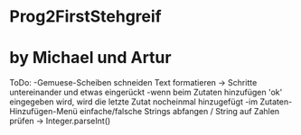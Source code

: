 # Prog2FirstStehgreif

# by Michael und Artur

ToDo:
-Gemuese-Scheiben schneiden Text formatieren -> Schritte untereinander und etwas eingerückt
-wenn beim Zutaten hinzufügen 'ok' eingegeben wird, wird die letzte Zutat nocheinmal hinzugefügt
-im Zutaten-Hinzufügen-Menü einfache/falsche Strings abfangen / String auf Zahlen prüfen -> Integer.parseInt()
